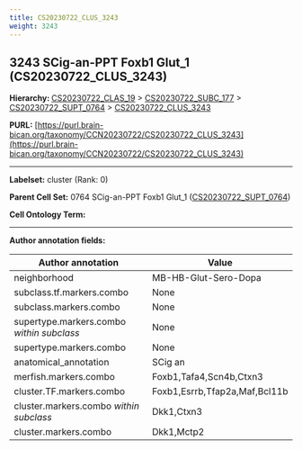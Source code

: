 ```yaml
---
title: CS20230722_CLUS_3243
weight: 3243
---
```

## 3243 SCig-an-PPT Foxb1 Glut_1 (CS20230722_CLUS_3243)
<b>Hierarchy: </b>
[CS20230722_CLAS_19](../CS20230722_CLAS_19) >
[CS20230722_SUBC_177](../CS20230722_SUBC_177) >
[CS20230722_SUPT_0764](../CS20230722_SUPT_0764) >
[CS20230722_CLUS_3243](../CS20230722_CLUS_3243)

**PURL:** [https://purl.brain-bican.org/taxonomy/CCN20230722/CS20230722_CLUS_3243](https://purl.brain-bican.org/taxonomy/CCN20230722/CS20230722_CLUS_3243)

---


**Labelset:** cluster (Rank: 0)

**Parent Cell Set:** 0764 SCig-an-PPT Foxb1 Glut_1 ([CS20230722_SUPT_0764](../CS20230722_SUPT_0764))



**Cell Ontology Term:** 

[MARKER GENES.]: #


---

[TRANSFERRED ANNOTATIONS.]: #


[AUTHOR ANNOTATION FIELDS.]: #


**Author annotation fields:**

| Author annotation | Value |
|-------------------|-------|
|neighborhood|MB-HB-Glut-Sero-Dopa|
|subclass.tf.markers.combo|None|
|subclass.markers.combo|None|
|supertype.markers.combo _within subclass_|None|
|supertype.markers.combo|None|
|anatomical_annotation|SCig an|
|merfish.markers.combo|Foxb1,Tafa4,Scn4b,Ctxn3|
|cluster.TF.markers.combo|Foxb1,Esrrb,Tfap2a,Maf,Bcl11b|
|cluster.markers.combo _within subclass_|Dkk1,Ctxn3|
|cluster.markers.combo|Dkk1,Mctp2|
